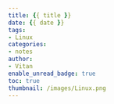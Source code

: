 ```yaml
---
title: {{ title }}
date: {{ date }}
tags:
- Linux
categories:
- notes
author:
- Vitan
enable_unread_badge: true
toc: true
thumbnail: /images/Linux.png
---
```

